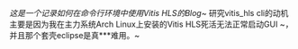 _这是一个记录如何在命令行环境中使用Vitis HLS的Blog~_
研究vitis_hls cli的动机主要是因为我在主力系统Arch Linux上安装的Vitis HLS死活无法正常启动GUI ~，并且那个套壳eclipse是真***难用。~